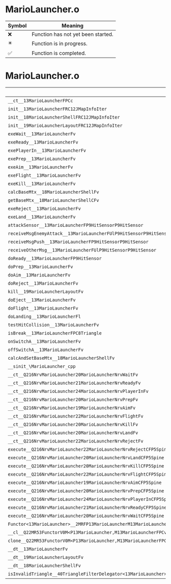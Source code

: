 # MarioLauncher.o
| Symbol | Meaning 
| ------------- | ------------- 
| :x: | Function has not yet been started. 
| :eight_pointed_black_star: | Function is in progress. 
| :white_check_mark: | Function is completed. 


# MarioLauncher.o
| Symbol | Decompiled? |
| ------------- | ------------- |
| `__ct__13MarioLauncherFPCc` | :x: |
| `init__13MarioLauncherFRC12JMapInfoIter` | :x: |
| `init__18MarioLauncherShellFRC12JMapInfoIter` | :x: |
| `init__19MarioLauncherLayoutFRC12JMapInfoIter` | :x: |
| `exeWait__13MarioLauncherFv` | :x: |
| `exeReady__13MarioLauncherFv` | :x: |
| `exePlayerIn__13MarioLauncherFv` | :x: |
| `exePrep__13MarioLauncherFv` | :x: |
| `exeAim__13MarioLauncherFv` | :x: |
| `exeFlight__13MarioLauncherFv` | :x: |
| `exeKill__13MarioLauncherFv` | :x: |
| `calcBaseMtx__18MarioLauncherShellFv` | :x: |
| `getBaseMtx__18MarioLauncherShellCFv` | :x: |
| `exeReject__13MarioLauncherFv` | :x: |
| `exeLand__13MarioLauncherFv` | :x: |
| `attackSensor__13MarioLauncherFP9HitSensorP9HitSensor` | :x: |
| `receiveMsgEnemyAttack__13MarioLauncherFUlP9HitSensorP9HitSensor` | :x: |
| `receiveMsgPush__13MarioLauncherFP9HitSensorP9HitSensor` | :x: |
| `receiveOtherMsg__13MarioLauncherFUlP9HitSensorP9HitSensor` | :x: |
| `doReady__13MarioLauncherFP9HitSensor` | :x: |
| `doPrep__13MarioLauncherFv` | :x: |
| `doAim__13MarioLauncherFv` | :x: |
| `doReject__13MarioLauncherFv` | :x: |
| `kill__19MarioLauncherLayoutFv` | :x: |
| `doEject__13MarioLauncherFv` | :x: |
| `doFlight__13MarioLauncherFv` | :x: |
| `doLanding__13MarioLauncherFl` | :x: |
| `testHitCollision__13MarioLauncherFv` | :x: |
| `isBreak__13MarioLauncherFPC8Triangle` | :x: |
| `onSwitchA__13MarioLauncherFv` | :x: |
| `offSwitchA__13MarioLauncherFv` | :x: |
| `calcAndSetBaseMtx__18MarioLauncherShellFv` | :x: |
| `__sinit_\MarioLauncher_cpp` | :x: |
| `__ct__Q216NrvMarioLauncher20MarioLauncherNrvWaitFv` | :x: |
| `__ct__Q216NrvMarioLauncher21MarioLauncherNrvReadyFv` | :x: |
| `__ct__Q216NrvMarioLauncher24MarioLauncherNrvPlayerInFv` | :x: |
| `__ct__Q216NrvMarioLauncher20MarioLauncherNrvPrepFv` | :x: |
| `__ct__Q216NrvMarioLauncher19MarioLauncherNrvAimFv` | :x: |
| `__ct__Q216NrvMarioLauncher22MarioLauncherNrvFlightFv` | :x: |
| `__ct__Q216NrvMarioLauncher20MarioLauncherNrvKillFv` | :x: |
| `__ct__Q216NrvMarioLauncher20MarioLauncherNrvLandFv` | :x: |
| `__ct__Q216NrvMarioLauncher22MarioLauncherNrvRejectFv` | :x: |
| `execute__Q216NrvMarioLauncher22MarioLauncherNrvRejectCFP5Spine` | :x: |
| `execute__Q216NrvMarioLauncher20MarioLauncherNrvLandCFP5Spine` | :x: |
| `execute__Q216NrvMarioLauncher20MarioLauncherNrvKillCFP5Spine` | :x: |
| `execute__Q216NrvMarioLauncher22MarioLauncherNrvFlightCFP5Spine` | :x: |
| `execute__Q216NrvMarioLauncher19MarioLauncherNrvAimCFP5Spine` | :x: |
| `execute__Q216NrvMarioLauncher20MarioLauncherNrvPrepCFP5Spine` | :x: |
| `execute__Q216NrvMarioLauncher24MarioLauncherNrvPlayerInCFP5Spine` | :x: |
| `execute__Q216NrvMarioLauncher21MarioLauncherNrvReadyCFP5Spine` | :x: |
| `execute__Q216NrvMarioLauncher20MarioLauncherNrvWaitCFP5Spine` | :x: |
| `Functor<13MarioLauncher>__2MRFP13MarioLauncherM13MarioLauncherFPCvPv_v_Q22MR53FunctorV0M<P13MarioLauncher,M13MarioLauncherFPCvPv_v>` | :x: |
| `__cl__Q22MR53FunctorV0M<P13MarioLauncher,M13MarioLauncherFPCvPv_v>CFv` | :x: |
| `clone__Q22MR53FunctorV0M<P13MarioLauncher,M13MarioLauncherFPCvPv_v>CFP7JKRHeap` | :x: |
| `__dt__13MarioLauncherFv` | :x: |
| `__dt__19MarioLauncherLayoutFv` | :x: |
| `__dt__18MarioLauncherShellFv` | :x: |
| `isInvalidTriangle__40TriangleFilterDelegator<13MarioLauncher>CFPC8Triangle` | :x: |
